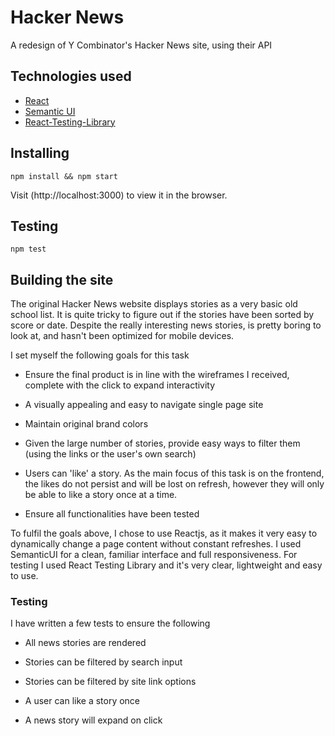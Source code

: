 # Hacker News

A redesign of Y Combinator's Hacker News site, using their API

## Technologies used

- [React](https://reactjs.org)
- [Semantic UI](https://semantic-ui.com)
- [React-Testing-Library](https://github.com/kentcdodds/react-testing-library)


## Installing

```
npm install && npm start
```

Visit (http://localhost:3000) to view it in the browser.


## Testing 

```
npm test 
```

## Building the site

The original Hacker News website displays stories as a very basic old school list. It is quite tricky to figure out if the stories have been sorted by score or date. Despite the really interesting news stories, is pretty boring to look at, and hasn't been optimized for mobile devices. 

I set myself the following goals for this task

- Ensure the final product is in line with the wireframes I received, complete with the click to expand interactivity

- A visually appealing and easy to navigate single page site

- Maintain original brand colors

- Given the large number of stories, provide easy ways to filter them (using the links or the user's own search)

- Users can 'like' a story. As the main focus of this task is on the frontend, the likes do not persist and will be lost on refresh, however they will only be able to like a story once at a time.

- Ensure all functionalities have been tested

To fulfil the goals above, I chose to use Reactjs, as it makes it very easy to dynamically change a page content without constant refreshes. I used SemanticUI for a clean, familiar interface and full responsiveness. For testing I used React Testing Library and it's very clear, lightweight and easy to use.

### Testing

I have written a few tests to ensure the following

- All news stories are rendered

- Stories can be filtered by search input

- Stories can be filtered by site link options

- A user can like a story once

- A news story will expand on click
